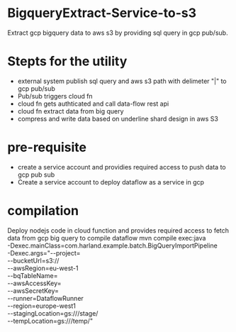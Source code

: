 # BigqueryExtract-Service-to-s3
Extract gcp bigquery data to aws s3 by providing sql query in gcp pub/sub.

# Stepts for the utility
* external system publish sql query and aws s3 path with delimeter "|" to gcp pub/sub 
* Pub/sub triggers cloud fn
* cloud fn gets authticated and call data-flow rest api
* cloud fn extract data from big query
* compress and write data based on underline shard design in aws S3

# pre-requisite
* create a service account and providies required access to push data to gcp pub sub
* Create a service account to deploy dataflow as a service in gcp
# compilation
Deploy nodejs code in cloud function and provides required access to fetch data from gcp big query
to compile dataflow
mvn compile exec:java \
-Dexec.mainClass=com.harland.example.batch.BigQueryImportPipeline \
-Dexec.args="--project=<GCP PROJECT ID> \
--bucketUrl=s3://<S3 BUCKET NAME> \
--awsRegion=eu-west-1 \
--bqTableName=<BIGQUERY TABLE e.g. project:finance.transactions> \
--awsAccessKey=<YOUR ACCESS KEY> \
--awsSecretKey=<YOUR SECRET KEY> \
--runner=DataflowRunner \
--region=europe-west1 \
--stagingLocation=gs://<DATAFLOW BUCKET>/stage/ \
--tempLocation=gs://<DATAFLOW BUCKET>/temp/"
